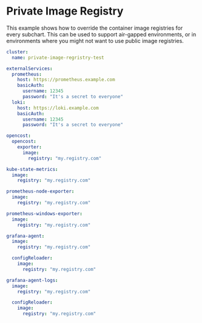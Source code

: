 # Private Image Registry

This example shows how to override the container image registries for every subchart. This can be used to support
air-gapped environments, or in environments where you might not want to use public image registries.

```yaml
cluster:
  name: private-image-regristry-test

externalServices:
  prometheus:
    host: https://prometheus.example.com
    basicAuth:
      username: 12345
      password: "It's a secret to everyone"
  loki:
    host: https://loki.example.com
    basicAuth:
      username: 12345
      password: "It's a secret to everyone"

opencost:
  opencost:
    exporter:
      image:
        registry: "my.registry.com"

kube-state-metrics:
  image:
    registry: "my.registry.com"

prometheus-node-exporter:
  image:
    registry: "my.registry.com"

prometheus-windows-exporter:
  image:
    registry: "my.registry.com"

grafana-agent:
  image:
    registry: "my.registry.com"

  configReloader:
    image:
      registry: "my.registry.com"

grafana-agent-logs:
  image:
    registry: "my.registry.com"

  configReloader:
    image:
      registry: "my.registry.com"
```
